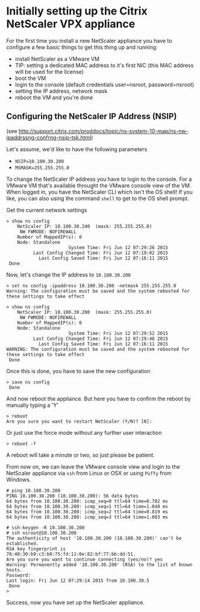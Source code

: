 
# Initially setting up the Citrix NetScaler VPX appliance

For the first time you install a new NetScaler appliance you have to configure a few basic things to get this thing up and running:
* install NetScaler as a VMware VM
* TIP: setting a dedicated MAC address to it's first NIC (this MAC address will be used for the license)
* boot the VM
* login to the console (default credentials user=nsroot, password=nsroot)
* setting the IP address, network mask
* reboot the VM and you're done


## Configuring the NetScaler IP Address (NSIP)
(see http://support.citrix.com/proddocs/topic/ns-system-10-map/ns-nw-ipaddrssng-confrng-nsip-tsk.html)

Let's assume, we'd like to have the following parameters
* `NSIP=10.100.30.200`
* `MSMASK=255.255.255.0`


To change the NetScaler IP address you have to login to the console. For a VMware VM that's available throught the VMware console view of the VM. When logged in, you have the NetScaler CLI which isn't the OS shell! If you like, you can also using the command `shell` to get to the OS shell prompt.

Get the current network settings
```
> show ns config
	NetScaler IP: 10.100.30.240  (mask: 255.255.255.0)
	 NW FWMODE: NOFIREWALL
	Number of MappedIP(s): 0
	Node: Standalone
	                   System Time: Fri Jun 12 07:29:26 2015
	      Last Config Changed Time: Fri Jun 12 07:19:02 2015
	        Last Config Saved Time: Fri Jun 12 07:16:11 2015
 Done
```

Now, let's change the IP address to `10.100.30.200`
```
> set ns config -ipaddress 10.100.30.200 -netmask 255.255.255.0
Warning: The configuration must be saved and the system rebooted for these settings to take effect
```

```
> show ns config
	NetScaler IP: 10.100.30.200  (mask: 255.255.255.0)
	 NW FWMODE: NOFIREWALL
	Number of MappedIP(s): 0
	Node: Standalone
	                   System Time: Fri Jun 12 07:29:52 2015
	      Last Config Changed Time: Fri Jun 12 07:29:48 2015
	        Last Config Saved Time: Fri Jun 12 07:16:11 2015
WARNING: The configuration must be saved and the system rebooted for these settings to take effect
 Done
```

Once this is done, you have to save the new configuration
```
> save ns config
 Done
```

And now reboot the appliance. But here you have to confirm the reboot by manually typing a 'Y'
```
> reboot
Are you sure you want to restart NetScaler (Y/N)? [N]:
```
Or just use the force mode without any further user interaction
```
> reboot -f
```
A reboot will take a minute or two, so just please be patient.

From now on, we can leave the VMware console view and login to the NetScaler appliance via `ssh` from Linux or OSX or using `PuTTy` from Windows.
```
# ping 10.100.30.200
PING 10.100.30.200 (10.100.30.200): 56 data bytes
64 bytes from 10.100.30.200: icmp_seq=0 ttl=64 time=0.782 ms
64 bytes from 10.100.30.200: icmp_seq=1 ttl=64 time=1.048 ms
64 bytes from 10.100.30.200: icmp_seq=2 ttl=64 time=0.819 ms
64 bytes from 10.100.30.200: icmp_seq=3 ttl=64 time=1.003 ms
```

```
# ssh-keygen -R 10.100.30.200
# ssh nsroot@10.100.30.200
The authenticity of host '10.100.30.200 (10.100.30.200)' can't be established.
RSA key fingerprint is 78:40:30:b9:c3:b0:75:fd:11:0e:82:bf:77:bb:dd:51.
Are you sure you want to continue connecting (yes/no)? yes
Warning: Permanently added '10.100.30.200' (RSA) to the list of known hosts.
Password:
Last login: Fri Jun 12 07:29:14 2015 from 10.100.30.5
 Done
>
```

Success, now you have set up the NetScaler appliance.
